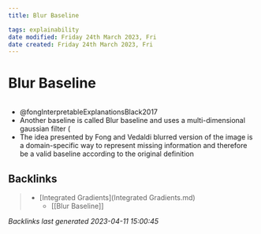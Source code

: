 ```yaml
---
title: Blur Baseline

tags: explainability 
date modified: Friday 24th March 2023, Fri
date created: Friday 24th March 2023, Fri
---
```


# Blur Baseline
```toc
```

- @fongInterpretableExplanationsBlack2017
- Another baseline is called Blur baseline and uses a multi-dimensional gaussian filter (
- The idea presented by Fong and Vedaldi blurred version of the image is a domain-specific way to represent missing information and therefore be a valid baseline according to the original definition

## Backlinks

> - [Integrated Gradients](Integrated Gradients.md)
>   - [[Blur Baseline]]

_Backlinks last generated 2023-04-11 15:00:45_
